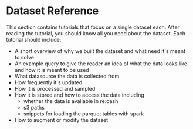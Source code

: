 # Dataset Reference

This section contains tutorials that focus on a single dataset each.
After reading the tutorial, you should know all you need about the dataset.
Each tutorial should include:

* A short overview of why we built the dataset and what need it's meant to solve
* An example query to give the reader an idea of what the data looks like
  and how it is meant to be used
* What datasource the data is collected from
* How frequently it's updated
* How it is processed and sampled
* How it is stored and how to access the data including
  * whether the data is available in re:dash
  * s3 paths
  * snippets for loading the parquet tables with spark
* How to augment or modify the dataset
